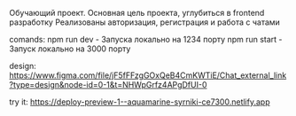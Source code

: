 Обучающий проект. 
Основная цель проекта, углубиться в frontend разработку
Реализованы авторизация, регистрация и работа с чатами

comands: 
npm run dev - Запуска локально на 1234 порту
npm run start - Запуск локально на 3000 порту


design: https://www.figma.com/file/jF5fFFzgGOxQeB4CmKWTiE/Chat_external_link?type=design&node-id=0-1&t=NHWpGrfz4APgDfUI-0

try it: https://deploy-preview-1--aquamarine-syrniki-ce7300.netlify.app
